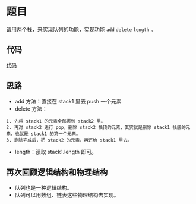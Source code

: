 # 题目

请用两个栈，来实现队列的功能，实现功能 `add` `delete` `length` 。

## 代码

[代码](https://github.com/shuibuzhuo/algorithm-project/blob/master/src/algorithm/03_two-stacks-one-queue/two-stacks-one-queue.ts)

## 思路

- add 方法：直接在 stack1 里去 push 一个元素<br>
- delete 方法：

```
1. 先将 stack1 的元素全部挪到 stack2 里。
2. 再对 stack2 进行 pop，删除 stack2 栈顶的元素，其实就是删除 stack1 栈底的元素，也就是 stack1 的第一个元素。
3. 删除完成后，把 stack2 的元素，再还给 stack1 里去。
```

- length：读取 stack1.length 即可。

## 再次回顾逻辑结构和物理结构

- 队列也是一种逻辑结构。
- 队列可以用数组、链表这些物理结构去实现。
